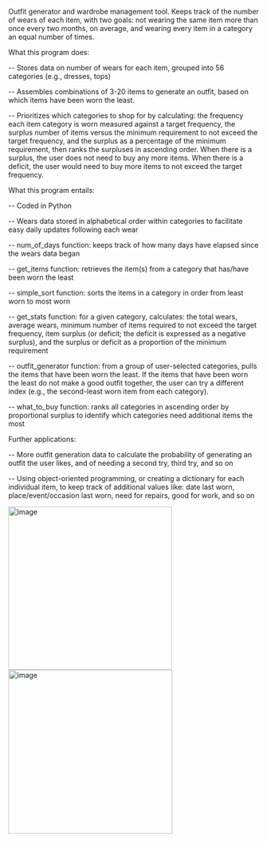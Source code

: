 Outfit generator and wardrobe management tool. Keeps track of the number of wears of each item, with two goals: not wearing the same item more than once every two months, on average, and wearing every item in a category an equal number of times. 

What this program does:

-- Stores data on number of wears for each item, grouped into 56 categories (e.g., dresses, tops)

-- Assembles combinations of 3-20 items to generate an outfit, based on which items have been worn the least. 

-- Prioritizes which categories to shop for by calculating: the frequency each item category is worn measured against a target frequency, the surplus number of items versus the minimum requirement to not exceed the target frequency, and the surplus as a percentage of the minimum requirement, then ranks the surpluses in ascending order. When there is a surplus, the user does not need to buy any more items. When there is a deficit, the user would need to buy more items to not exceed the target frequency. 

What this program entails:

-- Coded in Python

-- Wears data stored in alphabetical order within categories to facilitate easy daily updates following each wear

-- num_of_days function: keeps track of how many days have elapsed since the wears data began

-- get_items function: retrieves the item(s) from a category that has/have been worn the least

-- simple_sort function: sorts the items in a category in order from least worn to most worn

-- get_stats function: for a given category, calculates: the total wears, average wears, minimum number of items required to not exceed the target frequency, item surplus (or deficit; the deficit is expressed as a negative surplus), and the surplus or deficit as a proportion of the minimum requirement

-- outfit_generator function: from a group of user-selected categories, pulls the items that have been worn the least. If the items that have been worn the least do not make a good outfit together, the user can try a different index (e.g., the second-least worn item from each category).

-- what_to_buy function: ranks all categories in ascending order by proportional surplus to identify which categories need additional items the most

Further applications:

-- More outfit generation data to calculate the probability of generating an outfit the user likes, and of needing a second try, third try, and so on

-- Using object-oriented programming, or creating a dictionary for each individual item, to keep track of additional values like: date last worn, place/event/occasion last worn, need for repairs, good for work, and so on


<img width="328" alt="image" src="https://user-images.githubusercontent.com/79230918/175114521-4bc7e3ac-7d73-4893-8987-e7c2cc9112e4.png">

<img width="329" alt="image" src="https://user-images.githubusercontent.com/79230918/175114542-3c233449-9728-43e3-bd22-32df664f3a69.png">


